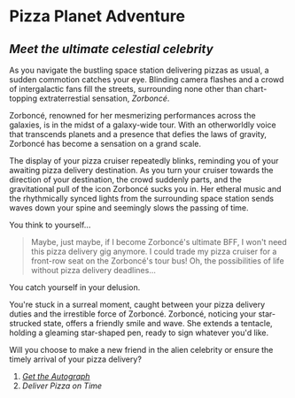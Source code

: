 # Pizza Planet Adventure
## *Meet the ultimate celestial celebrity*

As you navigate the bustling space station delivering pizzas as usual, a sudden commotion catches your eye. Blinding camera flashes and a crowd of intergalactic fans fill the streets, surrounding none other than chart-topping extraterrestial sensation, *Zorboncé*.

Zorboncé, renowned for her mesmerizing performances across the galaxies, is in the midst of a galaxy-wide tour. With an otherworldly voice that transcends planets and a presence that defies the laws of gravity, Zorboncé has become a sensation on a grand scale.

The display of your pizza cruiser repeatedly blinks, reminding you of your awaiting pizza delivery destination. As you turn your cruiser towards the direction of your destination, the crowd suddenly parts, and the gravitational pull of the icon Zorboncé sucks you in. Her etheral music and the rhythmically synced lights from the surrounding space station sends waves down your spine and seemingly slows the passing of time.

You think to yourself...

> Maybe, just maybe, if I become Zorboncé's ultimate BFF, I won't need this pizza delivery gig anymore. I could trade my pizza cruiser for a front-row seat on the Zorboncé's tour bus! Oh, the possibilities of life without pizza delivery deadlines...

You catch yourself in your delusion. 

You're stuck in a surreal moment, caught between your pizza delivery duties and the irrestible force of Zorboncé. Zorboncé, noticing your star-strucked state, offers a friendly smile and wave. She extends a tentacle, holding a gleaming star-shaped pen, ready to sign whatever you'd like.

Will you choose to make a new friend in the alien celebrity or ensure the timely arrival of your pizza delivery?

1. *[Get the Autograph](./get_autograph.md)*
2. *Deliver Pizza on Time*
